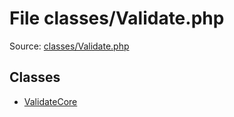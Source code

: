File classes/Validate.php
=========

Source: [classes/Validate.php](https://github.com/PrestaShop/PrestaShop/blob/1.6.1.1/classes/Validate.php)


Classes
-------

* [ValidateCore](class.ValidateCore.md)

